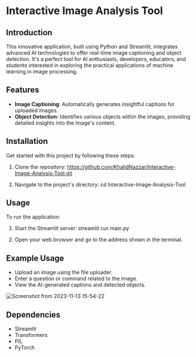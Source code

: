 # Interactive Image Analysis Tool

## Introduction
This innovative application, built using Python and Streamlit, integrates advanced AI technologies to offer real-time image captioning and object detection. It's a perfect tool for AI enthusiasts, developers, educators, and students interested in exploring the practical applications of machine learning in image processing.

## Features
- **Image Captioning**: Automatically generates insightful captions for uploaded images.
- **Object Detection**: Identifies various objects within the images, providing detailed insights into the image's content.

## Installation
Get started with this project by following these steps:

1. Clone the repository: https://github.com/KhalidNazzar/Interactive-Image-Analysis-Tool.git

2. Navigate to the project's directory: cd Interactive-Image-Analysis-Tool

## Usage
To run the application:

1. Start the Streamlit server: streamlit run main.py

2. Open your web browser and go to the address shown in the terminal.

## Example Usage
- Upload an image using the file uploader.
- Enter a question or command related to the image.
- View the AI-generated captions and detected objects.

![Screenshot from 2023-11-13 15-54-22](https://github.com/KhalidNazzar/Interactive-Image-Analysis-Tool/assets/75658324/8f6f7c7b-5502-4970-8fb7-a3dcf02d7078)

## Dependencies
- Streamlit
- Transformers
- PIL
- PyTorch


